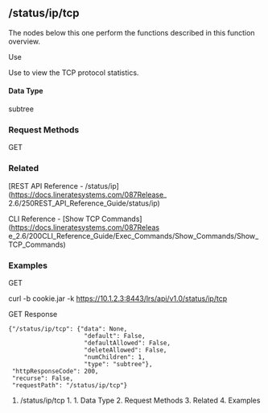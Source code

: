 ## /status/ip/tcp

The nodes below this one perform the functions described in this function
overview.

Use

Use to view the TCP protocol statistics.

#### Data Type

subtree

### Request Methods

GET

### Related

[REST API Reference - /status/ip](https://docs.lineratesystems.com/087Release_
2.6/250REST_API_Reference_Guide/status/ip)

CLI Reference - [Show TCP Commands](https://docs.lineratesystems.com/087Releas
e_2.6/200CLI_Reference_Guide/Exec_Commands/Show_Commands/Show_TCP_Commands)

### Examples

GET

curl -b cookie.jar -k https://10.1.2.3:8443/lrs/api/v1.0/status/ip/tcp

GET Response

    
    {"/status/ip/tcp": {"data": None,
                         "default": False,
                         "defaultAllowed": False,
                         "deleteAllowed": False,
                         "numChildren": 1,
                         "type": "subtree"},
     "httpResponseCode": 200,
     "recurse": False,
     "requestPath": "/status/ip/tcp"}
    

  1. /status/ip/tcp
    1.       1. Data Type
    2. Request Methods
    3. Related
    4. Examples


